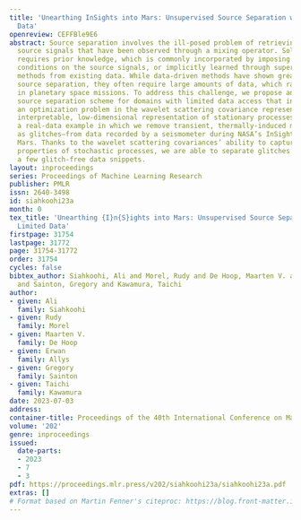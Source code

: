 ```yaml
---
title: 'Unearthing InSights into Mars: Unsupervised Source Separation with Limited
  Data'
openreview: CEFFBle9E6
abstract: Source separation involves the ill-posed problem of retrieving a set of
  source signals that have been observed through a mixing operator. Solving this problem
  requires prior knowledge, which is commonly incorporated by imposing regularity
  conditions on the source signals, or implicitly learned through supervised or unsupervised
  methods from existing data. While data-driven methods have shown great promise in
  source separation, they often require large amounts of data, which rarely exists
  in planetary space missions. To address this challenge, we propose an unsupervised
  source separation scheme for domains with limited data access that involves solving
  an optimization problem in the wavelet scattering covariance representation space—an
  interpretable, low-dimensional representation of stationary processes. We present
  a real-data example in which we remove transient, thermally-induced microtilts—known
  as glitches—from data recorded by a seismometer during NASA’s InSight mission on
  Mars. Thanks to the wavelet scattering covariances’ ability to capture non-Gaussian
  properties of stochastic processes, we are able to separate glitches using only
  a few glitch-free data snippets.
layout: inproceedings
series: Proceedings of Machine Learning Research
publisher: PMLR
issn: 2640-3498
id: siahkoohi23a
month: 0
tex_title: 'Unearthing {I}n{S}ights into Mars: Unsupervised Source Separation with
  Limited Data'
firstpage: 31754
lastpage: 31772
page: 31754-31772
order: 31754
cycles: false
bibtex_author: Siahkoohi, Ali and Morel, Rudy and De Hoop, Maarten V. and Allys, Erwan
  and Sainton, Gregory and Kawamura, Taichi
author:
- given: Ali
  family: Siahkoohi
- given: Rudy
  family: Morel
- given: Maarten V.
  family: De Hoop
- given: Erwan
  family: Allys
- given: Gregory
  family: Sainton
- given: Taichi
  family: Kawamura
date: 2023-07-03
address: 
container-title: Proceedings of the 40th International Conference on Machine Learning
volume: '202'
genre: inproceedings
issued:
  date-parts:
  - 2023
  - 7
  - 3
pdf: https://proceedings.mlr.press/v202/siahkoohi23a/siahkoohi23a.pdf
extras: []
# Format based on Martin Fenner's citeproc: https://blog.front-matter.io/posts/citeproc-yaml-for-bibliographies/
---
```

